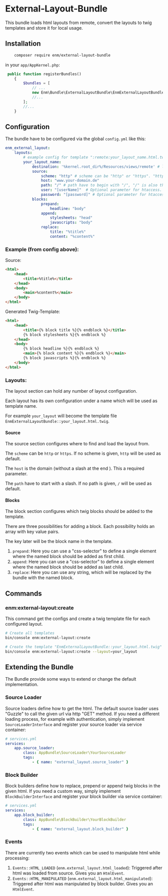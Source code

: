 External-Layout-Bundle
======================
This bundle loads html layouts from remote, convert the layouts to twig templates and store it for local usage.

## Installation

```sh
    composer require enm/external-layout-bundle
```

in your `app/AppKernel.php`:

```php
 public function registerBundles()
    {
        $bundles = [
            // ...
            new Enm\Bundle\ExternalLayoutBundle\EnmExternalLayoutBundle(),
            //...
        ];
        //...
    }
```

## Configuration
The bundle have to be configured via the global `config.yml` like this:

```yml 
enm_external_layout:
    layouts:
        # example config for template ":remote:your_layout_name.html.twig"
        your_layout_name:
            destination: '%kernel.root_dir%/Resources/views/remote' # location where your template will be created
            source:
                scheme: "http" # scheme can be "http" or "https". "http" is the default
                host: "www.your-domain.de"
                path: "/" # path have to begin with "/", "/" is also the default
                user: "[userName]"  # Optional parameter for htaccess. if set, it cant't be empty  
                password: "[password]" # Optional parameter for htaccess. it requires 'user' parameter not be empty  
            blocks:
                prepand:
                    headline: "body"
                append:
                    stylesheets: "head"
                    javascripts: "body"
                replace:
                    title: "%title%"
                    content: "%content%"
```

### Example (from config above):
Source:

```html
<html>
    <head>
        <title>%title%</title>
    </head>
    <body>
        <main>%content%</main>
    </body>
</html>
```

Generated Twig-Template:

```html
<html>
    <head>
        <title>{% block title %}{% endblock %}</title>
        {% block stylesheets %}{% endblock %}
    </head>
    <body>
        {% block headline %}{% endblock %}
        <main>{% block content %}{% endblock %}</main>
        {% block javascripts %}{% endblock %}
    </body>
</html>
```

### Layouts:
The layout section can hold any number of layout configuration.

Each layout has its own configuration under a name which will be used as template name.

For example `your_layout` will become the template file `EnmExternalLayoutBundle::your_layout.html.twig`.

#### Source
The source section configures where to find and load the layout from.

The `scheme` can be `http` or `https`. If no scheme is given, `http` will be used as default.

The `host` is the domain (without a slash at the end ). This a required parameter.

The `path` have to start with a slash. If no path is given, `/` will be used as default.

#### Blocks
The block section configures which twig blocks should be added to the template.

There are three possibilities for adding a block. Each possibility holds an array with key value pairs.

The key later will be the block name in the template.

1. `prepand`: Here you can use a "css-selector" to define a single element where the named block should be added as first child.
1. `append`: Here you can use a "css-selector" to define a single element where the named block should be added as last child.
1. `replace`: Here you can use any string, which will be replaced by the bundle with the named block.

## Commands
### enm:external-layout:create
This command get the configs and create a twig template file for each configured layout.

```sh
# Create all templates
bin/console enm:external-layout:create

# Create the template "EnmExternalLayoutBundle::your_layout.html.twig"
bin/console enm:external-layout:create --layout=your_layout
```

## Extending the Bundle
The Bundle provide some ways to extend or change the default implementation.

### Source Loader
Source loaders define how to get the html. The default source loader uses "Guzzle" to call the given url via http "GET" method.
If you need a different loading process, for example with authentication, simply implement `SourceLoaderInterface` and register 
your source loader via service container:

```yml
# services.yml
services:
    app.source_loader:
        class: AppBundle\SourceLoader\YourSourceLoader
        tags:
            - { name: "external_layout.source_loader" }
```

### Block Builder
Block builders define how to replace, prepend or append twig blocks in the given html. If you need a custom way, simply
implement `BlockBuilderInterface` and register your block builder via service container:

```yml
# services.yml
services:
    app.block_builder:
        class: AppBundle\BlockBuilder\YourBlockBuilder
        tags:
            - { name: "external_layout.block_builder" }
```

### Events
There are currently two events which can be used to manipulate html while processing:
1. `Events::HTML_LOADED` (`enm.external_layout.html_loaded`): Triggered after html was loaded from source. Gives you an `HtmlEvent`.
1. `Events::HTML_MANIPULATED` (`enm.external_layout.html_manipulated`): Triggered after html was manipulated by block builder. Gives you an `HtmlEvent`.

